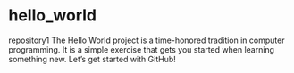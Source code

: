 # hello_world
repository1
The Hello World project is a time-honored tradition in computer programming. 
It is a simple exercise that gets you started when learning something new. Let’s get started with GitHub!
